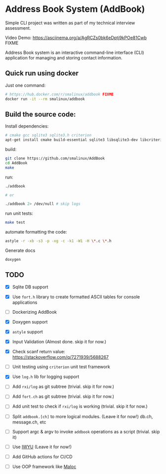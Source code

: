 # Address Book System (AddBook)

Simple CLI project was written as part of my technical interview assessment.

Video Demo: https://asciinema.org/a/AgRCZs0bk6eDptj9kPOe81Cwb FIXME

Address Book system is an interactive command-line interface (CLI) application
for managing and storing contact information.

## Quick run using docker
Just one command:
``` bash
# https://hub.docker.com/r/smalinux/addbook FIXME
docker run -it --rm smalinux/addbook
```

## Build the source code:

Install dependencies:
``` bash
# cmake gcc sqlite3 sqlite3.h criterion
apt-get install cmake build-essential sqlite3 libsqlite3-dev libcriterion-dev
```

build:
``` bash
git clone https://github.com/smalinux/AddBook
cd AddBook
make
```

run:
``` bash
./addbook

# or

./addbook 2> /dev/null # skip logs
```
run unit tests:
``` bash
make test
```

automate formatting the code:
``` bash
astyle -r -xb -s3 -p -xg -c -k1 -W1 -H \*.c \*.h
```

Generate docs
``` bash
doxygen
```

## TODO
- [x] Sqlite DB support
- [x] Use `fort.h` library to create formatted ASCII tables for console applications
- [ ] Dockerizing AddBook
- [x] Doxygen support
- [x] `astyle` support
- [x] Input Validation (Almost done. skip it for now.)
- [x] Check scanf return value: https://stackoverflow.com/q/7271939/5688267
- [ ] Unit testing using `criterion` unit test framework
- [x] Use `log.h` lib for logging support
- [ ] Add `rxi/log` as git subtree (trivial. skip it for now.)
- [ ] Add `fort.ch` as git subtree (trivial. skip it for now.)
- [ ] Add unit test to check if `rxi/log` is working (trivial. skip it for now.)
- [ ] Split `addbook.[ch]` to more logical modules. (Leave it for now!) db.ch, message.ch, etc
- [ ] Support argc & argv to invoke `addbook` operations as a script (trivial. skip it)
- [ ] Use [IWYU](https://github.com/include-what-you-use/include-what-you-use) (Leave it for now!)
- [ ] Add GitHub actions for CI/CD
- [ ] Use OOP framework like [Maloc](http://fetk.org/codes/maloc/api/html/index.html)


<!--

`
sometimes `make --debug=b` is nice for debugging the Makefile.




$ sqlite3
-------------------
https://zetcode.com/db/sqlitec/



-->
